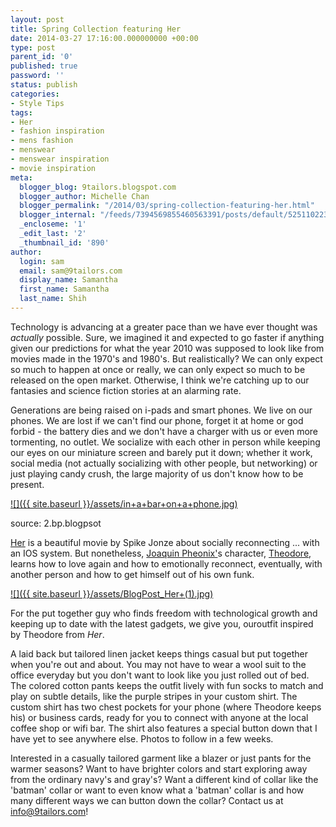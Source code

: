 ```yaml
---
layout: post
title: Spring Collection featuring Her
date: 2014-03-27 17:16:00.000000000 +00:00
type: post
parent_id: '0'
published: true
password: ''
status: publish
categories:
- Style Tips
tags:
- Her
- fashion inspiration
- mens fashion
- menswear
- menswear inspiration
- movie inspiration
meta:
  blogger_blog: 9tailors.blogspot.com
  blogger_author: Michelle Chan
  blogger_permalink: "/2014/03/spring-collection-featuring-her.html"
  blogger_internal: "/feeds/7394569855460563391/posts/default/5251102231047360586"
  _encloseme: '1'
  _edit_last: '2'
  _thumbnail_id: '890'
author:
  login: sam
  email: sam@9tailors.com
  display_name: Samantha
  first_name: Samantha
  last_name: Shih
---
```

Technology is advancing at a greater pace than we have ever thought was _actually_ possible. Sure, we imagined it and expected to go faster if anything given our predictions for what the year 2010 was supposed to look like from movies made in the 1970's and 1980's. But realistically? We can only expect so much to happen at once or really, we can only expect so much to be released on the open market. Otherwise, I think we're catching up to our fantasies and science fiction stories at an alarming rate.

Generations are being raised on i-pads and smart phones. We live on our phones. We are lost if we can't find our phone, forget it at home or god forbid - the battery dies and we don't have a charger with us or even more tormenting, no outlet. We socialize with each other in person while keeping our eyes on our miniature screen and barely put it down; whether it work, social media (not actually socializing with other people, but networking) or just playing candy crush, the large majority of us don't know how to be present.

[![]({{ site.baseurl }}/assets/in+a+bar+on+a+phone.jpg)](http://1.bp.blogspot.com/-SVKaq3k_KFA/UzRa7bOoDsI/AAAAAAAAByk/4hL80GtWDHs/s1600/in+a+bar+on+a+phone.jpg)

source: 2.bp.blogpsot

[Her](http://www.herthemovie.com/#/everything-about-everything) is a beautiful movie by Spike Jonze about socially reconnecting ... with an IOS system. But nonetheless, [Joaquin Pheonix'](http://www.imdb.com/name/nm0001618/?ref_=tt_cl_t1)s character, [Theodore](http://www.imdb.com/title/tt1798709/), learns how to love again and how to emotionally reconnect, eventually, with another person and how to get himself out of his own funk.

[![]({{ site.baseurl }}/assets/BlogPost_Her+(1).jpg)](http://4.bp.blogspot.com/-3KtevNi5BCQ/UzXLStK6j4I/AAAAAAAABy0/73gNTDSi3q4/s1600/BlogPost_Her+(1).jpg)

For the put together guy who finds freedom with technological growth and keeping up to date with the latest gadgets, we give you, ouroutfit inspired by Theodore from _Her_.

A laid back but tailored linen jacket keeps things casual but put together when you're out and about. You may not have to wear a wool suit to the office everyday but you don't want to look like you just rolled out of bed. The colored cotton pants keeps the outfit lively with fun socks to match and play on subtle details, like the purple stripes in your custom shirt. The custom shirt has two chest pockets for your phone (where Theodore keeps his) or business cards, ready for you to connect with anyone at the local coffee shop or wifi bar. The shirt also features a special button down that I have yet to see anywhere else. Photos to follow in a few weeks.

Interested in a casually tailored garment like a blazer or just pants for the warmer seasons? Want to have brighter colors and start exploring away from the ordinary navy's and gray's? Want a different kind of collar like the 'batman' collar or want to even know what a 'batman' collar is and how many different ways we can button down the collar? Contact us at info@9tailors.com!